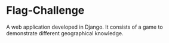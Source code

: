 # Flag-Challenge
A web application developed in Django. It consists of a game to demonstrate different geographical knowledge.

